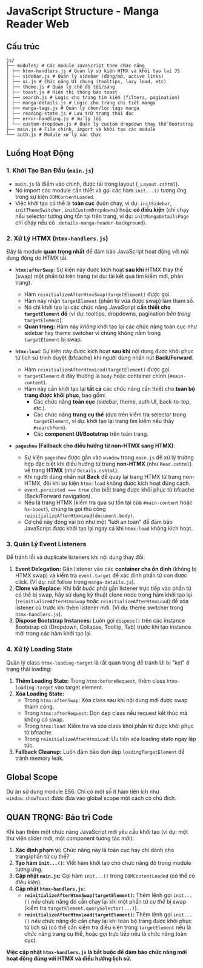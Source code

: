 # JavaScript Structure - Manga Reader Web

## Cấu trúc

```
js/
├── modules/ # Các module JavaScript theo chức năng
│ ├── htmx-handlers.js # Quản lý sự kiện HTMX và khởi tạo lại JS
│ ├── sidebar.js # Quản lý sidebar (đóng/mở, active links)
│ ├── ui.js # Chức năng UI chung (tooltips, lazy load, etc)
│ ├── theme.js # Quản lý chế độ tối/sáng
│ ├── toast.js # Hiển thị thông báo toast
│ ├── search.js # Logic cho trang tìm kiếm (filters, pagination)
│ ├── manga-details.js # Logic cho trang chi tiết manga
│ ├── manga-tags.js # Quản lý chọn/lọc tags manga
│ ├── reading-state.js # Lưu trữ trạng thái đọc
│ ├── error-handling.js # Xử lý lỗi
│ └── custom-dropdown.js # Quản lý custom dropdown thay thế Bootstrap
├── main.js # File chính, import và khởi tạo các module
└── auth.js # Module xử lý xác thực
```

## Luồng Hoạt Động
### 1. Khởi Tạo Ban Đầu (`main.js`)

-   `main.js` là điểm vào chính, được tải trong layout (`_Layout.cshtml`).
-   Nó import các module cần thiết và gọi các hàm `init...()` tương ứng trong sự kiện `DOMContentLoaded`.
-   Việc khởi tạo có thể là **toàn cục** (luôn chạy, ví dụ: `initSidebar`, `initThemeSwitcher`, `initCustomDropdowns`) hoặc **có điều kiện** (chỉ chạy nếu selector tương ứng tồn tại trên trang, ví dụ: `initMangaDetailsPage` chỉ chạy nếu có `.details-manga-header-background`).

### 2. Xử Lý HTMX (`htmx-handlers.js`)

Đây là module **quan trọng nhất** để đảm bảo JavaScript hoạt động với nội dung động do HTMX tải.

-   **`htmx:afterSwap`**: Sự kiện này được kích hoạt **sau khi** HTMX thay thế (swap) một phần tử trên trang (ví dụ: tải kết quả tìm kiếm mới, phân trang).
    -   Hàm `reinitializeAfterHtmxSwap(targetElement)` được gọi.
    -   Hàm này nhận `targetElement` (phần tử vừa được swap) làm tham số.
    -   Nó chỉ khởi tạo lại các chức năng JavaScript **cần thiết cho `targetElement` đó** (ví dụ: tooltips, dropdowns, pagination *bên trong* `targetElement`).
    -   **Quan trọng:** Hàm này *không* khởi tạo lại các chức năng toàn cục như sidebar hay theme switcher vì chúng không nằm trong `targetElement` bị swap.

-   **`htmx:load`**: Sự kiện này được kích hoạt **sau khi** nội dung được khôi phục từ lịch sử trình duyệt (bfcache) khi người dùng nhấn nút **Back/Forward**.
    -   Hàm `reinitializeAfterHtmxLoad(targetElement)` được gọi.
    -   `targetElement` ở đây thường là `body` hoặc container chính (`#main-content`).
    -   Hàm này cần khởi tạo lại **tất cả** các chức năng cần thiết cho **toàn bộ trang được khôi phục**, bao gồm:
        -   Các chức năng **toàn cục** (sidebar, theme, auth UI, back-to-top, etc.).
        -   Các chức năng **trang cụ thể** (dựa trên kiểm tra selector trong `targetElement`, ví dụ: khởi tạo lại trang tìm kiếm nếu thấy `#searchForm`).
        -   Các **component UI/Bootstrap** trên toàn trang.

-   **`pageshow` (Fallback cho điều hướng từ non-HTMX sang HTMX)**: 
    -   Sự kiện `pageshow` được gắn vào `window` trong `main.js` để xử lý trường hợp đặc biệt khi điều hướng từ trang **non-HTMX** (như `Read.cshtml`) về trang **HTMX** (như `Details.cshtml`).
    -   Khi người dùng nhấn nút **Back** để quay lại trang HTMX từ trang non-HTMX, đôi khi sự kiện `htmx:load` không được kích hoạt đúng cách.
    -   `event.persisted === true` cho biết trang được khôi phục từ bfcache (Back/Forward navigation).
    -   Nếu là trang HTMX (kiểm tra qua sự tồn tại của `#main-content` hoặc `hx-boost`), chúng ta gọi thủ công `reinitializeAfterHtmxLoad(document.body)`.
    -   Cơ chế này đóng vai trò như một "lưới an toàn" để đảm bảo JavaScript được khởi tạo lại ngay cả khi `htmx:load` không kích hoạt.

### 3. Quản Lý Event Listeners

Để tránh lỗi và duplicate listeners khi nội dung thay đổi:

1.  **Event Delegation:** Gắn listener vào các **container cha ổn định** (không bị HTMX swap) và kiểm tra `event.target` để xác định phần tử con được click. (Ví dụ: nút follow trong `manga-details.js`).
2.  **Clone và Replace:** Khi *bắt buộc* phải gắn listener trực tiếp vào phần tử có thể bị swap, hãy sử dụng kỹ thuật clone node trong hàm khởi tạo lại (`reinitializeAfterHtmxSwap` hoặc `reinitializeAfterHtmxLoad`) để xóa listener cũ trước khi thêm listener mới. (Ví dụ: theme switcher trong `htmx-handlers.js`).
3.  **Dispose Bootstrap Instances:** Luôn gọi `dispose()` trên các instance Bootstrap cũ (Dropdown, Collapse, Tooltip, Tab) trước khi tạo instance mới trong các hàm khởi tạo lại.

### 4. Xử lý Loading State

Quản lý class `htmx-loading-target` là rất quan trọng để tránh UI bị "kẹt" ở trạng thái loading:

1.  **Thêm Loading State:** Trong `htmx:beforeRequest`, thêm class `htmx-loading-target` vào target element.
2.  **Xóa Loading State:** 
    -   Trong `htmx:afterSwap`: Xóa class sau khi nội dung mới được swap thành công.
    -   Trong `htmx:afterRequest`: Dọn dẹp class nếu request kết thúc mà không có swap.
    -   Trong `htmx:load`: Kiểm tra và xóa class khỏi phần tử được khôi phục từ bfcache.
    -   Trong `reinitializeAfterHtmxLoad`: Ưu tiên xóa loading state ngay lập tức.
3.  **Fallback Cleanup:** Luôn đảm bảo dọn dẹp `loadingTargetElement` để tránh memory leak.

## Global Scope

Dự án sử dụng module ES6. Chỉ có một số ít hàm tiện ích như `window.showToast` được đưa vào global scope một cách có chủ đích.

## **QUAN TRỌNG: Bảo trì Code**

Khi bạn thêm một chức năng JavaScript mới yêu cầu khởi tạo (ví dụ: một thư viện slider mới, một component tương tác mới):

1.  **Xác định phạm vi:** Chức năng này là toàn cục hay chỉ dành cho trang/phần tử cụ thể?
2.  **Tạo hàm `init...()`:** Viết hàm khởi tạo cho chức năng đó trong module tương ứng.
3.  **Cập nhật `main.js`:** Gọi hàm `init...()` trong `DOMContentLoaded` (có thể có điều kiện).
4.  **Cập nhật `htmx-handlers.js`:**
    *   **`reinitializeAfterHtmxSwap(targetElement)`:** Thêm lệnh gọi `init...()` *nếu* chức năng đó cần chạy lại khi một phần tử *cụ thể* bị swap (kiểm tra `targetElement.querySelector(...)`).
    *   **`reinitializeAfterHtmxLoad(targetElement)`:** Thêm lệnh gọi `init...()` *nếu* chức năng đó cần chạy lại khi toàn bộ trang được khôi phục từ lịch sử (có thể cần kiểm tra điều kiện trong `targetElement` nếu là chức năng trang cụ thể, hoặc gọi trực tiếp nếu là chức năng toàn cục).

**Việc cập nhật `htmx-handlers.js` là bắt buộc để đảm bảo chức năng mới hoạt động đúng với HTMX và điều hướng lịch sử.**
